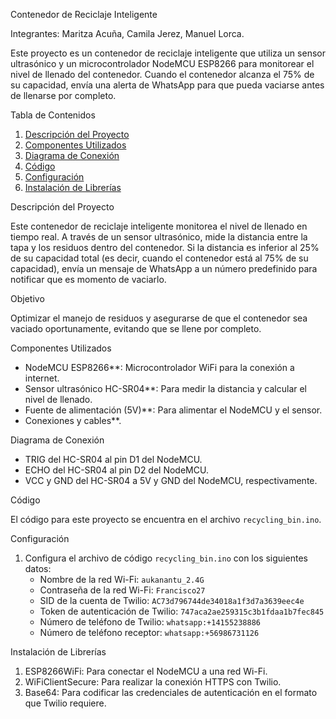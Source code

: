 Contenedor de Reciclaje Inteligente

Integrantes: Maritza Acuña, Camila Jerez, Manuel Lorca.

Este proyecto es un contenedor de reciclaje inteligente que utiliza un sensor ultrasónico y un microcontrolador NodeMCU ESP8266 para monitorear el nivel de llenado del contenedor.
Cuando el contenedor alcanza el 75% de su capacidad, envía una alerta de WhatsApp para que pueda vaciarse antes de llenarse por completo.

 Tabla de Contenidos
1. [Descripción del Proyecto](#descripción-del-proyecto)
2. [Componentes Utilizados](#componentes-utilizados)
3. [Diagrama de Conexión](#diagrama-de-conexión)
4. [Código](#código)
5. [Configuración](#configuración)
6. [Instalación de Librerías](#instalación-de-librerías)


Descripción del Proyecto

Este contenedor de reciclaje inteligente monitorea el nivel de llenado en tiempo real. A través de un sensor ultrasónico,
mide la distancia entre la tapa y los residuos dentro del contenedor. Si la distancia es inferior al 25% de su capacidad total
(es decir, cuando el contenedor está al 75% de su capacidad), envía un mensaje de WhatsApp a un número predefinido para notificar que es momento de vaciarlo.

Objetivo

Optimizar el manejo de residuos y asegurarse de que el contenedor sea vaciado oportunamente, evitando que se llene por completo.

 Componentes Utilizados

- NodeMCU ESP8266**: Microcontrolador WiFi para la conexión a internet.
- Sensor ultrasónico HC-SR04**: Para medir la distancia y calcular el nivel de llenado.
- Fuente de alimentación (5V)**: Para alimentar el NodeMCU y el sensor.
- Conexiones y cables**.

Diagrama de Conexión

- TRIG del HC-SR04 al pin D1 del NodeMCU.
- ECHO del HC-SR04 al pin D2 del NodeMCU.
- VCC y GND del HC-SR04 a 5V y GND del NodeMCU, respectivamente.



Código

El código para este proyecto se encuentra en el archivo `recycling_bin.ino`.

Configuración

1. Configura el archivo de código `recycling_bin.ino` con los siguientes datos:
   - Nombre de la red Wi-Fi: `aukanantu_2.4G`
   - Contraseña de la red Wi-Fi: `Francisco27`
   - SID de la cuenta de Twilio: `AC73d796744de34018a1f3d7a3639eec4e`
   - Token de autenticación de Twilio: `747aca2ae259315c3b1fdaa1b7fec845`
   - Número de teléfono de Twilio: `whatsapp:+14155238886`
   - Número de teléfono receptor: `whatsapp:+56986731126`



Instalación de Librerías


1. ESP8266WiFi: Para conectar el NodeMCU a una red Wi-Fi.
2. WiFiClientSecure: Para realizar la conexión HTTPS con Twilio.
3. Base64: Para codificar las credenciales de autenticación en el formato que Twilio requiere.



